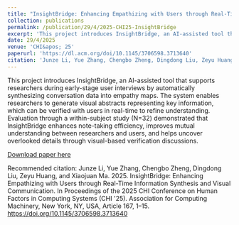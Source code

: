 ```yaml
---
title: "InsightBridge: Enhancing Empathizing with Users through Real-Time Information Synthesis and Visual Communication"
collection: publications
permalink: /publication/29/4/2025-CHI25-InsightBridge
excerpt: 'This project introduces InsightBridge, an AI-assisted tool that supports researchers during early-stage user interviews by automatically synthesizing conversation data into empathy maps. The system enables researchers to generate visual abstracts representing key information, which can be verified with users in real-time to refine understanding. Evaluation through a within-subject study (N=32) demonstrated that InsightBridge enhances note-taking efficiency, improves mutual understanding between researchers and users, and helps uncover overlooked details through visual-based verification discussions.'
date: 29/4/2025
venue: 'CHI&apos; 25'
paperurl: 'https://dl.acm.org/doi/10.1145/3706598.3713640'
citation: 'Junze Li, Yue Zhang, Chengbo Zheng, Dingdong Liu, Zeyu Huang, and Xiaojuan Ma. 2025. InsightBridge: Enhancing Empathizing with Users through Real-Time Information Synthesis and Visual Communication. In Proceedings of the 2025 CHI Conference on Human Factors in Computing Systems (CHI &apos;25). Association for Computing Machinery, New York, NY, USA, Article 167, 1–15. https://doi.org/10.1145/3706598.3713640'
---
```

This project introduces InsightBridge, an AI-assisted tool that supports researchers during early-stage user interviews by automatically synthesizing conversation data into empathy maps. The system enables researchers to generate visual abstracts representing key information, which can be verified with users in real-time to refine understanding. Evaluation through a within-subject study (N=32) demonstrated that InsightBridge enhances note-taking efficiency, improves mutual understanding between researchers and users, and helps uncover overlooked details through visual-based verification discussions.

[Download paper here](https://dl.acm.org/doi/10.1145/3706598.3713640)

Recommended citation: Junze Li, Yue Zhang, Chengbo Zheng, Dingdong Liu, Zeyu Huang, and Xiaojuan Ma. 2025. InsightBridge: Enhancing Empathizing with Users through Real-Time Information Synthesis and Visual Communication. In Proceedings of the 2025 CHI Conference on Human Factors in Computing Systems (CHI '25). Association for Computing Machinery, New York, NY, USA, Article 167, 1–15. https://doi.org/10.1145/3706598.3713640
